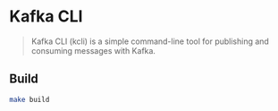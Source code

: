 # Kafka CLI

> Kafka CLI (kcli) is a simple command-line tool for publishing and consuming messages with Kafka.

## Build

```bash
make build
```